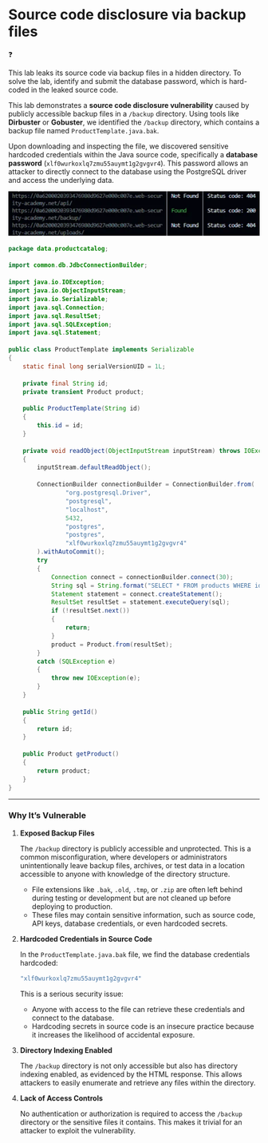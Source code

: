 # Source code disclosure via backup files

<aside>
❓

This lab leaks its source code via backup files in a hidden directory. To solve the lab, identify and submit the database password, which is hard-coded in the leaked source code.

</aside>

This lab demonstrates a **source code disclosure vulnerability** caused by publicly accessible backup files in a `/backup` directory. Using tools like **Dirbuster** or **Gobuster**, we identified the `/backup` directory, which contains a backup file named `ProductTemplate.java.bak`.

Upon downloading and inspecting the file, we discovered sensitive hardcoded credentials within the Java source code, specifically a **database password** (`xlf0wurkoxlq7zmu55auymt1g2gvgvr4`). This password allows an attacker to directly connect to the database using the PostgreSQL driver and access the underlying data.

![image.png](Source%20code%20disclosure%20via%20backup%20files/1.png)

```java
package data.productcatalog;

import common.db.JdbcConnectionBuilder;

import java.io.IOException;
import java.io.ObjectInputStream;
import java.io.Serializable;
import java.sql.Connection;
import java.sql.ResultSet;
import java.sql.SQLException;
import java.sql.Statement;

public class ProductTemplate implements Serializable
{
    static final long serialVersionUID = 1L;

    private final String id;
    private transient Product product;

    public ProductTemplate(String id)
    {
        this.id = id;
    }

    private void readObject(ObjectInputStream inputStream) throws IOException, ClassNotFoundException
    {
        inputStream.defaultReadObject();

        ConnectionBuilder connectionBuilder = ConnectionBuilder.from(
                "org.postgresql.Driver",
                "postgresql",
                "localhost",
                5432,
                "postgres",
                "postgres",
                "xlf0wurkoxlq7zmu55auymt1g2gvgvr4"
        ).withAutoCommit();
        try
        {
            Connection connect = connectionBuilder.connect(30);
            String sql = String.format("SELECT * FROM products WHERE id = '%s' LIMIT 1", id);
            Statement statement = connect.createStatement();
            ResultSet resultSet = statement.executeQuery(sql);
            if (!resultSet.next())
            {
                return;
            }
            product = Product.from(resultSet);
        }
        catch (SQLException e)
        {
            throw new IOException(e);
        }
    }

    public String getId()
    {
        return id;
    }

    public Product getProduct()
    {
        return product;
    }
}
```

---

### **Why It’s Vulnerable**

1. **Exposed Backup Files**
    
    The `/backup` directory is publicly accessible and unprotected. This is a common misconfiguration, where developers or administrators unintentionally leave backup files, archives, or test data in a location accessible to anyone with knowledge of the directory structure.
    
    - File extensions like `.bak`, `.old`, `.tmp`, or `.zip` are often left behind during testing or development but are not cleaned up before deploying to production.
    - These files may contain sensitive information, such as source code, API keys, database credentials, or even hardcoded secrets.
2. **Hardcoded Credentials in Source Code**
    
    In the `ProductTemplate.java.bak` file, we find the database credentials hardcoded:
    
    ```java
    "xlf0wurkoxlq7zmu55auymt1g2gvgvr4"
    ```
    
    This is a serious security issue:
    
    - Anyone with access to the file can retrieve these credentials and connect to the database.
    - Hardcoding secrets in source code is an insecure practice because it increases the likelihood of accidental exposure.
3. **Directory Indexing Enabled**
    
    The `/backup` directory is not only accessible but also has directory indexing enabled, as evidenced by the HTML response. This allows attackers to easily enumerate and retrieve any files within the directory.
    
4. **Lack of Access Controls**
    
    No authentication or authorization is required to access the `/backup` directory or the sensitive files it contains. This makes it trivial for an attacker to exploit the vulnerability.